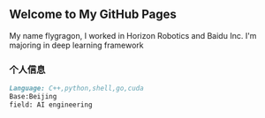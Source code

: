 ## Welcome to My GitHub Pages

My name flygragon, I worked in Horizon Robotics and Baidu Inc.
I'm majoring in deep learning framework

### 个人信息


```markdown
Language: C++,python,shell,go,cuda
Base:Beijing
field: AI engineering
```

